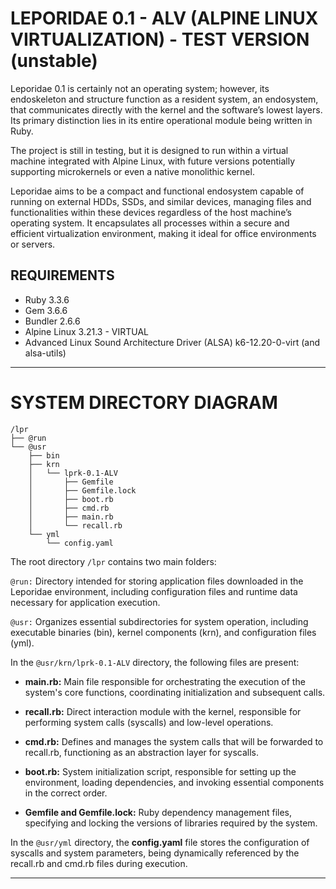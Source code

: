# LEPORIDAE 0.1 - ALV (ALPINE LINUX VIRTUALIZATION) - TEST VERSION (unstable)

Leporidae 0.1 is certainly not an operating system; however, its endoskeleton and structure function as a resident system, an endosystem, that communicates directly with the kernel and the software’s lowest layers. Its primary distinction lies in its entire operational module being written in Ruby.

  The project is still in testing, but it is designed to run within a virtual machine integrated with Alpine Linux, with future versions potentially supporting microkernels or even a native monolithic kernel.

  Leporidae aims to be a compact and functional endosystem capable of running on external HDDs, SSDs, and similar devices, managing files and functionalities within these devices regardless of the host machine’s operating system. It encapsulates all processes within a secure and efficient virtualization environment, making it ideal for office environments or servers.

## REQUIREMENTS
- Ruby 3.3.6
- Gem 3.6.6
- Bundler 2.6.6
- Alpine Linux 3.21.3 - VIRTUAL
- Advanced Linux Sound Architecture Driver (ALSA) k6-12.20-0-virt (and alsa-utils)
---

# SYSTEM DIRECTORY DIAGRAM

```
/lpr
├── @run
└── @usr
    ├── bin
    ├── krn
    │   └── lprk-0.1-ALV
    │       ├── Gemfile
    │       ├── Gemfile.lock
    │       ├── boot.rb
    │       ├── cmd.rb
    │       ├── main.rb
    │       └── recall.rb
    └── yml
        └── config.yaml
```

The root directory ``/lpr`` contains two main folders:

``@run:`` Directory intended for storing application files downloaded in the Leporidae environment, including configuration files and runtime data necessary for application execution.

``@usr:`` Organizes essential subdirectories for system operation, including executable binaries (bin), kernel components (krn), and configuration files (yml).

In the ``@usr/krn/lprk-0.1-ALV`` directory, the following files are present:

 - **main.rb:** Main file responsible for orchestrating the execution of the system's core functions, coordinating initialization and subsequent calls.

 - **recall.rb:** Direct interaction module with the kernel, responsible for performing system calls (syscalls) and low-level operations.

 - **cmd.rb:** Defines and manages the system calls that will be forwarded to recall.rb, functioning as an abstraction layer for syscalls.

 - **boot.rb:** System initialization script, responsible for setting up the environment, loading dependencies, and invoking essential components in the correct order.

 - **Gemfile and Gemfile.lock:** Ruby dependency management files, specifying and locking the versions of libraries required by the system.

In the ``@usr/yml`` directory, the **config.yaml** file stores the configuration of syscalls and system parameters, being dynamically referenced by the recall.rb and cmd.rb files during execution.

---
